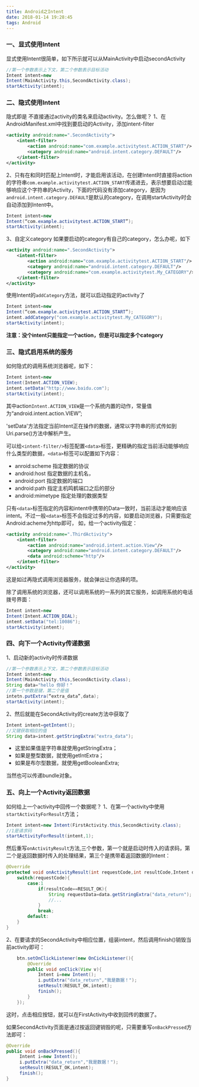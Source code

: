 ```yaml
---
title: Android之Intent
date: 2018-01-14 19:28:45
tags: Android
---
```


### 一、显式使用Intent
显式使用Intent很简单，如下所示就可以从MainActivity中启动secondActivity

```Java
//第一个参数表示上下文，第二个参数表示目标活动
Intent intent=new
Intent(MainActivity.this,SecondActivity.class);
startActivity(intent);
```

### 二、隐式使用Intent
隐式即是 不直接通过activity的类名来启动activity。怎么做呢？
1、在AndroidManifest.xml中找到要启动的Activity，添加intent-filter

```xml
<activity android:name=".SecondActivity">
    <intent-filter>
        <action android:name="com.example.activitytest.ACTION_START"/>
        <category android:name="android.intent.category.DEFAULT"/>
    </intent-filter>
</activity>
```
2、只有在<action>和<category>同时匹配上Intent时，才能启用该活动，在创建Intent时直接将action的字符串`com.example.activitytest.ACTION_START`传递进去，表示想要启动过能够响应这个字符串的Activity，下面的代码没有添加category，是因为`android.intent.category.DEFAULT`是默认的category，在调用startActivity时会自动添加到Intent中。

```Java
Intent intent=new
Intent(“com.example.activitytest.ACTION_START”);
startActivity(intent);
```

3、自定义category
如果要启动的category有自己的category，怎么办呢，如下

```xml
<activity android:name=".SecondActivity">
    <intent-filter>
        <action android:name="com.example.activitytest.ACTION_START"/>
        <category android:name="android.intent.category.DEFAULT"/>
        <category android:name="com.example.activitytest.My_CATEGORY"/>
    </intent-filter>
</activity>
```
使用Intent的`addCategory`方法，就可以启动指定的activity了

```Java
Intent intent=new
Intent(“com.example.activitytest.ACTION_START”);
intent.addCategory("com.example.activitytest.My_CATEGORY");
startActivity(intent);
```

**注意：没个intent只能指定一个action，但是可以指定多个category**

### 三、隐式启用系统的服务
如何隐式的调用系统浏览器呢，如下：

```Java
Intent intent=new
Intent(Intent.ACTION_VIEW);
intent.setData("http://www.baidu.com");
startActivity(intent);
```
其中action`Intent.ACTION_VIEW`是一个系统内置的动作，常量值为“android.intent.action.VIEW”;
<p>'setData'方法指定当前Intent正在操作的数据，通常以字符串的形式传如到Uri.parse()方法中解析产生。</p>

可以给`<intent-filter/>`标签配置`<data>`标签，更精确的指定当前活动能够响应什么类型的数据，`<data>`标签可以配置如下内容：

* anroid:scheme    指定数据的协议
* android:host     指定数据的主机名，
* android:port     指定数据的端口
* android:path     指定主机鸣鹤端口之后的部分
* android:mimetype 指定处理的数据类型

只有`<data>`标签指定的内容和intent中携带的Data一致时，当前活动才能响应该intent。不过一般`<data>`标签不会指定过多的内容，如要启动浏览器，只需要指定Android:acheme为http即可，
如，给一个activity指定：

```xml
<activity android:name=".ThirdActivity">
    <intent-filter>
        <action android:name="android.intent.action.View"/>
        <category android:name="android.intent.category.DEFAULT"/>
        <data android:scheme="http"/>
    </intent-filter>
</activity>
```


这是如过再隐式调用浏览器服务，就会弹出让你选择的项。

除了调用系统的浏览器，还可以调用系统的一系列的其它服务，如调用系统的电话拨号界面：

```Java
Intent intent=new
Intent(Intent.ACTION_DIAL);
intent.setData("tel:10086");
startActivity(intent);
```

### 四、向下一个Activity传递数据
1、启动新的activity时传递数据

```Java
//第一个参数表示上下文，第二个参数表示目标活动
Intent intent=new
Intent(MainActivity.this,SecondActivity.class);
String data="hello 你好！"
//第一个参数是键，第二个是值
intetn.putExtra(“extra_data”,data);
startActivity(intent);
```
2、然后就能在SecondActivity的create方法中获取了

```Java
Intent intent=getIntent();
//又键获取相应的值
String data=intent.getStringExtra("extra_data");
```

* 这里如果值是字符串就使用getStringExtra；
* 如果是整型数据，就使用getIntExtra；
* 如果是布尔型数据，就使用getBooleanExtra;

当然也可以传递bundle对象。

### 五、向上一个Activity返回数据
如何给上一个activity中回传一个数据呢？
1、在第一个activity中使用`startActivityForResult`方法；

```Java
Intent intent=new Intent(FirstActivity.this,SecondActivity.class);
//1是请求码
startActivityForResult(intent,1);
```

然后重写`onActivityResult`方法,三个参数，第一个就是启动时传入的请求码，第二个是返回数据时传入的处理结果，第三个是携带着返回数据的Intent：

```Java
@Override
protected void onActivityResult(int requestCode,int resultCode,Intent data){
    switch(requestCode){
        case:1
            if(resultCode==RESULT_OK){
                String requestData=data.getStringExtra("data_return");
                //...
            }
            break;
        default:
    }
}
```
2、在要请求的SecondActivity中相应位置，组装intent，然后调用finish()销毁当前activity即可：

```Java
    btn.setOnClickListener(new OnCickListener(){
        @Override
        public void onClick(View v){
            Intent i=new Intent();
            i.putExtra("data_return","我是数据！");
            setResult(RESULT_OK,intent);
            finish();
        }
    });
```
这时，点击相应按钮，就可以在FirstActivity中收到回传的数据了。

如果SecondActivity页面是通过按返回键销毁的呢，只需要重写`onBackPressed`方法即可：

```Java
@Override
public void onBackPressed(){
     Intent i=new Intent();
     i.putExtra("data_return","我是数据！");
     setResult(RESULT_OK,intent);
     finish();
}
```

